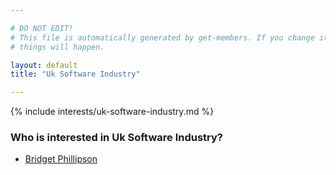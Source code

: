 ```yaml
---

# DO NOT EDIT!
# This file is automatically generated by get-members. If you change it, bad
# things will happen.

layout: default
title: "Uk Software Industry"

---
```


{% include interests/uk-software-industry.md %}

### Who is interested in Uk Software Industry?


* [Bridget Phillipson](../members/bridget-phillipson.html)
